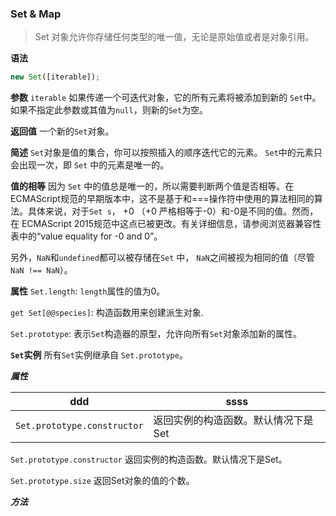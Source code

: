 ### Set & Map

> Set 对象允许你存储任何类型的唯一值，无论是原始值或者是对象引用。

**语法**

```javaScript
new Set([iterable]);
```
**参数**
`iterable`
如果传递一个可迭代对象，它的所有元素将被添加到新的 `Set`中。如果不指定此参数或其值为`null`，则新的`Set`为空。

**返回值**
一个新的`Set`对象。

**简述**
`Set`对象是值的集合，你可以按照插入的顺序迭代它的元素。 `Set`中的元素只会出现一次，即 `Set` 中的元素是唯一的。

**值的相等**
因为 `Set` 中的值总是唯一的，所以需要判断两个值是否相等。在ECMAScript规范的早期版本中，这不是基于和===操作符中使用的算法相同的算法。具体来说，对于`Set s`， +0 （+0 严格相等于-0）和-0是不同的值。然而，在 ECMAScript 2015规范中这点已被更改。有关详细信息，请参阅浏览器兼容性 表中的“value equality for -0 and 0”。

另外，`NaN`和`undefined`都可以被存储在`Set` 中， `NaN`之间被视为相同的值（尽管 `NaN !== NaN`）。


**属性**
`Set.length`:
`length`属性的值为0。

`get Set[@@species]`:
构造函数用来创建派生对象.

`Set.prototype`:
表示`Set`构造器的原型，允许向所有`Set`对象添加新的属性。

**`Set`实例**
所有`Set`实例继承自 `Set.prototype`。

***属性***

|ddd|ssss|
|---|---|
|`Set.prototype.constructor`|返回实例的构造函数。默认情况下是Set|。



`Set.prototype.constructor`
返回实例的构造函数。默认情况下是Set。

`Set.prototype.size`
返回Set对象的值的个数。

***方法***






























